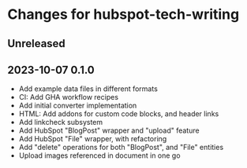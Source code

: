 # Changes for hubspot-tech-writing


## Unreleased

## 2023-10-07 0.1.0
- Add example data files in different formats
- CI: Add GHA workflow recipes
- Add initial converter implementation
- HTML: Add addons for custom code blocks, and header links
- Add linkcheck subsystem
- Add HubSpot "BlogPost" wrapper and "upload" feature
- Add HubSpot "File" wrapper, with refactoring
- Add "delete" operations for both "BlogPost", and "File" entities
- Upload images referenced in document in one go
